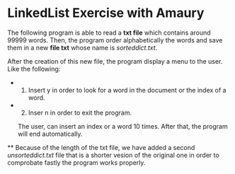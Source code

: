 # LinkedList Exercise with Amaury

The following program is able to read a **txt file** which contains 
around 99999 words. Then, the program order alphabetically the words and 
save them in a new **file txt** whose name is _sorteddict.txt_.

After the creation of this new file, the program display a menu to the user. Like the following:

* 1. Insert y in order to look for a word in the document or the index of a word.
* 2. Inser n in order to exit the program. 

	The user, can insert an index or a word 10 times. After that, 
the program will end automatically.

** Because of the length of the txt file, we have added a second _unsorteddict.txt_ file that is a shorter vesion of the original one in order to 
comprobate fastly the program works properly.  
